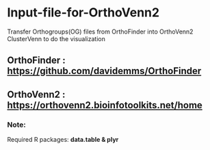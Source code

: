 # Input-file-for-OrthoVenn2
Transfer Orthogroups(OG) files from OrthoFinder into OrthoVenn2 ClusterVenn to do the visualization

## OrthoFinder : https://github.com/davidemms/OrthoFinder
## OrthoVenn2 : https://orthovenn2.bioinfotoolkits.net/home

### Note:
Required R packages: **data.table & plyr** 
